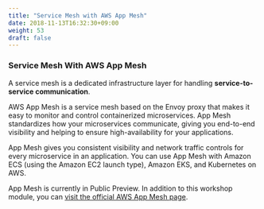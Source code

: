 ```yaml
---
title: "Service Mesh with AWS App Mesh"
date: 2018-11-13T16:32:30+09:00
weight: 53
draft: false
---
```


### Service Mesh With AWS App Mesh

A service mesh is a dedicated infrastructure layer for handling **service-to-service communication**.

AWS App Mesh is a service mesh based on the Envoy proxy that makes it easy to monitor and control containerized microservices. App Mesh standardizes how your microservices communicate, giving you end-to-end visibility and helping to ensure high-availability for your applications.

App Mesh gives you consistent visibility and network traffic controls for every microservice in an application. You can use App Mesh with Amazon ECS (using the Amazon EC2 launch type), Amazon EKS, and Kubernetes on AWS.

App Mesh is currently in Public Preview.  In addition to this workshop module, you can [visit the official AWS App Mesh page](https://aws.amazon.com/app-mesh/).
